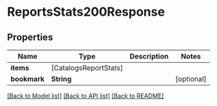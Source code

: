 # ReportsStats200Response

## Properties
Name | Type | Description | Notes
------------ | ------------- | ------------- | -------------
**items** | [CatalogsReportStats] |  | 
**bookmark** | **String** |  | [optional] 

[[Back to Model list]](../README.md#documentation-for-models) [[Back to API list]](../README.md#documentation-for-api-endpoints) [[Back to README]](../README.md)



